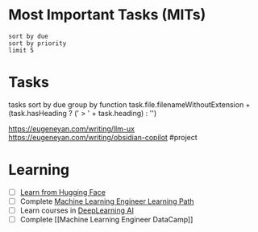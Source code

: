 # Most Important Tasks (MITs)

```tasks
sort by due
sort by priority
limit 5
```

# Tasks

tasks
sort by due
group by function task.file.filenameWithoutExtension + (task.hasHeading ? (' > ' + task.heading) : '')

https://eugeneyan.com/writing/llm-ux
https://eugeneyan.com/writing/obsidian-copilot #project

# Learning

- [ ]  [Learn from Hugging Face](https://huggingface.co/learn)
- [ ] Complete [Machine Learning Engineer Learning Path](https://www.cloudskillsboost.google/paths/17)
- [ ] Learn courses in [DeepLearning AI](https://www.deeplearning.ai/)
- [ ] Complete [[Machine Learning Engineer DataCamp]]